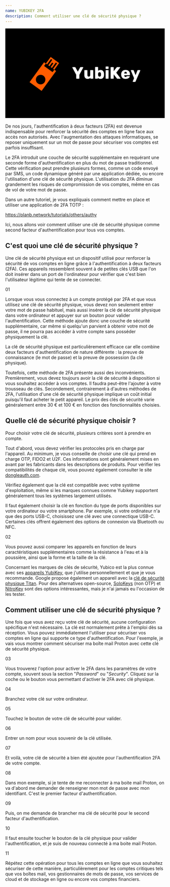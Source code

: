 ```yaml
---
name: YUBIKEY 2FA
description: Comment utiliser une clé de sécurité physique ?
---
```

![cover](assets/cover.webp)

De nos jours, l'authentification à deux facteurs (2FA) est devenue indispensable pour renforcer la sécurité des comptes en ligne face aux accès non autorisés. Avec l'augmentation des attaques informatiques, se reposer uniquement sur un mot de passe pour sécuriser vos comptes est parfois insuffisant.

Le 2FA introduit une couche de sécurité supplémentaire en requérant une seconde forme d'authentification en plus du mot de passe traditionnel. Cette vérification peut prendre plusieurs formes, comme un code envoyé par SMS, un code dynamique généré par une application dédiée, ou encore l'utilisation d'une clé de sécurité physique. L'utilisation du 2FA diminue grandement les risques de compromission de vos comptes, même en cas de vol de votre mot de passe.

Dans un autre tutoriel, je vous expliquais comment mettre en place et utiliser une application de 2FA TOTP :

https://planb.network/tutorials/others/authy

Ici, nous allons voir comment utiliser une clé de sécurité physique comme second facteur d'authentification pour tous vos comptes.

## C'est quoi une clé de sécurité physique ?

Une clé de sécurité physique est un dispositif utilisé pour renforcer la sécurité de vos comptes en ligne grâce à l'authentification à deux facteurs (2FA). Ces appareils ressemblent souvent à de petites clés USB que l'on doit insérer dans un port de l'ordinateur pour vérifier que c'est bien l'utilisateur légitime qui tente de se connecter.

01

Lorsque vous vous connectez à un compte protégé par 2FA et que vous utilisez une clé de sécurité physique, vous devez non seulement entrer votre mot de passe habituel, mais aussi insérer la clé de sécurité physique dans votre ordinateur et appuyer sur un bouton pour valider l'authentification. Cette méthode ajoute donc une couche de sécurité supplémentaire, car même si quelqu'un parvient à obtenir votre mot de passe, il ne pourra pas accéder à votre compte sans posséder physiquement la clé.

La clé de sécurité physique est particulièrement efficace car elle combine deux facteurs d'authentification de nature différente : la preuve de connaissance (le mot de passe) et la preuve de possession (la clé physique).

Toutefois, cette méthode de 2FA présente aussi des inconvénients. Premièrement, vous devez toujours avoir la clé de sécurité à disposition si vous souhaitez accéder à vos comptes. Il faudra peut-être l'ajouter à votre trousseau de clés. Secondement, contrairement à d'autres méthodes de 2FA, l'utilisation d'une clé de sécurité physique implique un coût initial puisqu'il faut acheter le petit appareil. Le prix des clés de sécurité varie généralement entre 30 € et 100 € en fonction des fonctionnalités choisies.

## Quelle clé de sécurité physique choisir ?

Pour choisir votre clé de sécurité, plusieurs critères sont à prendre en compte.

Tout d'abord, vous devez vérifier les protocoles pris en charge par l'appareil. Au minimum, je vous conseille de choisir une clé qui prend en charge OTP, FIDO2 et U2F. Ces informations sont généralement mises en avant par les fabricants dans les descriptions de produits. Pour vérifier les compatibilités de chaque clé, vous pouvez également consulter le site [dongleauth.com](https://www.dongleauth.com/dongles/).

Vérifiez également que la clé est compatible avec votre système d'exploitation, même si les marques connues comme Yubikey supportent généralement tous les systèmes largement utilisés.

Il faut également choisir la clé en fonction du type de ports disponibles sur votre ordinateur ou votre smartphone. Par exemple, si votre ordinateur n'a que des ports USB-C, choisissez une clé avec une connectique USB-C. Certaines clés offrent également des options de connexion via Bluetooth ou NFC.

02

Vous pouvez aussi comparer les appareils en fonction de leurs caractéristiques supplémentaires comme la résistance à l'eau et à la poussière, ainsi que la forme et la taille de la clé.

Concernant les marques de clés de sécurité, Yubico est la plus connue avec ses [appareils YubiKey](https://www.yubico.com/), que j'utilise personnellement et que je vous recommande. Google propose également un appareil avec la [clé de sécurité physique Titan](https://store.google.com/fr/product/titan_security_key). Pour des alternatives open-source, [SoloKeys](https://solokeys.com/) (non OTP) et [NitroKey](https://www.nitrokey.com/products/nitrokeys) sont des options intéressantes, mais je n'ai jamais eu l'occasion de les tester.

## Comment utiliser une clé de sécurité physique ?

Une fois que vous avez reçu votre clé de sécurité, aucune configuration spécifique n'est nécessaire. La clé est normalement prête à l'emploi dès sa réception. Vous pouvez immédiatement l'utiliser pour sécuriser vos comptes en ligne qui supporte ce type d'authentification. Pour l'exemple, je vais vous montrer comment sécuriser ma boîte mail Proton avec cette clé de sécurité physique.

03

Vous trouverez l'option pour activer le 2FA dans les paramètres de votre compte, souvent sous la section "*Password*" ou "*Security*". Cliquez sur la coche ou le bouton vous permettant d'activer le 2FA avec clé physique.

04

Branchez votre clé sur votre ordinateur.

05

Touchez le bouton de votre clé de sécurité pour valider.

06

Entrer un nom pour vous souvenir de la clé utilisée.

07

Et voilà, votre clé de sécurité a bien été ajoutée pour l'authentification 2FA de votre compte.

08

Dans mon exemple, si je tente de me reconnecter à ma boite mail Proton, on va d'abord me demander de renseigner mon mot de passe avec mon identifiant. C'est le premier facteur d'authentification.

09

Puis, on me demande de brancher ma clé de sécurité pour le second facteur d'authentification.

10

Il faut ensuite toucher le bouton de la clé physique pour valider l'authentification, et je suis de nouveau connecté à ma boite mail Proton.

11

Répétez cette opération pour tous les comptes en ligne que vous souhaitez sécuriser de cette manière, particulièrement pour les comptes critiques tels que vos boîtes mail, vos gestionnaires de mots de passe, vos services de cloud et de stockage en ligne ou encore vos comptes financiers.
